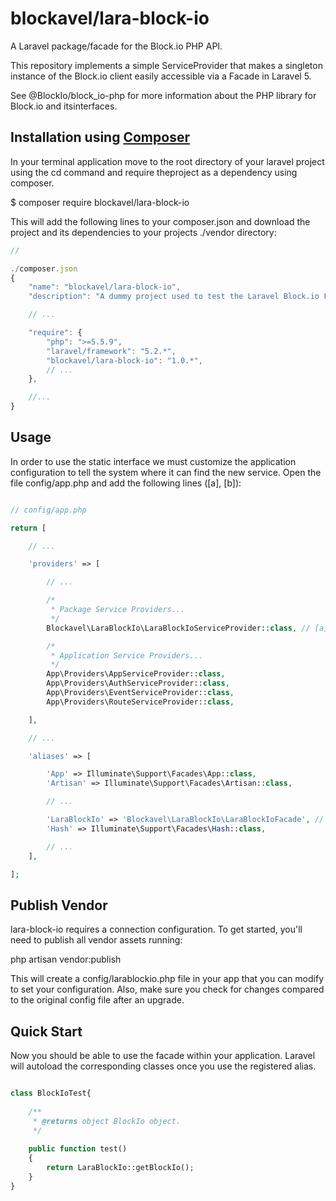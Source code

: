 # blockavel/lara-block-io

A Laravel package/facade for the Block.io PHP API.

This repository implements a simple ServiceProvider that makes a singleton instance of the Block.io client easily accessible via a Facade in Laravel 5. 

See @BlockIo/block_io-php for more information about the PHP library for Block.io and itsinterfaces.

## Installation using [Composer](https://getcomposer.org)

In your terminal application move to the root directory of your laravel project using the cd command and require theproject as a dependency using composer.

$ composer require blockavel/lara-block-io

This will add the following lines to your composer.json and download the project and its dependencies to your projects ./vendor directory:

```javascript
// 

./composer.json
{
    "name": "blockavel/lara-block-io",
    "description": "A dummy project used to test the Laravel Block.io Facade.",

    // ...

    "require": {
        "php": ">=5.5.9",
        "laravel/framework": "5.2.*",
        "blockavel/lara-block-io": "1.0.*",
        // ...
    },

    //...
}
```

## Usage

In order to use the static interface we must customize the application configuration to tell the system where it can find the new service. Open the file config/app.php and add the following lines ([a], [b]):

```php

// config/app.php

return [

    // ...

    'providers' => [

        // ...

        /*
         * Package Service Providers...
         */
        Blockavel\LaraBlockIo\LaraBlockIoServiceProvider::class, // [a]

        /*
         * Application Service Providers...
         */
        App\Providers\AppServiceProvider::class,
        App\Providers\AuthServiceProvider::class,
        App\Providers\EventServiceProvider::class,
        App\Providers\RouteServiceProvider::class,

    ],

    // ...

    'aliases' => [

        'App' => Illuminate\Support\Facades\App::class,
        'Artisan' => Illuminate\Support\Facades\Artisan::class,

        // ...

        'LaraBlockIo' => 'Blockavel\LaraBlockIo\LaraBlockIoFacade', // [b]
        'Hash' => Illuminate\Support\Facades\Hash::class,

        // ...
    ],

];


```

## Publish Vendor

lara-block-io requires a connection configuration. To get started, you'll need to publish all vendor assets running:

php artisan vendor:publish

This will create a config/larablockio.php file in your app that you can modify to set your configuration. Also, make sure you check for changes compared to the original config file after an upgrade.

## Quick Start

Now you should be able to use the facade within your application. Laravel will autoload the corresponding classes once you use the registered alias.

```php

class BlockIoTest{
    
    /**
     * @returns object BlockIo object.
     */
     
    public function test()
    {
        return LaraBlockIo::getBlockIo();
    }
}

```
